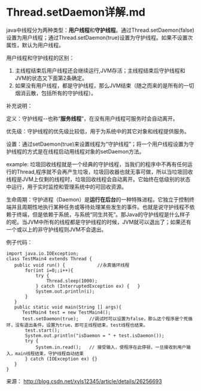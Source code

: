 # Thread.setDaemon详解.md

java中线程分为两种类型：**用户线程**和**守护线程**。通过Thread.setDaemon(false)设置为用户线程；通过Thread.setDaemon(true)设置为守护线程。如果不设置次属性，默认为用户线程。

用户线程和守护线程的区别：

1. 主线程结束后用户线程还会继续运行,JVM存活；主线程结束后守护线程和JVM的状态又下面第2条确定。
2. 如果没有用户线程，都是守护线程，那么JVM结束（随之而来的是所有的一切烟消云散，包括所有的守护线程）。





补充说明：

定义：守护线程--也称“**服务线程**”，在没有用户线程可服务时会自动离开。

优先级：守护线程的优先级比较低，用于为系统中的其它对象和线程提供服务。

设置：通过setDaemon(true)来设置线程为“守护线程”；将一个用户线程设置为守护线程的方式是在线程启动用线程对象的setDaemon方法。

example: 垃圾回收线程就是一个经典的守护线程，当我们的程序中不再有任何运行的Thread,程序就不会再产生垃圾，垃圾回收器也就无事可做，所以当垃圾回收线程是JVM上仅剩的线程时，垃圾回收线程会自动离开。它始终在低级别的状态中运行，用于实时监控和管理系统中的可回收资源。

生命周期：守护进程（Daemon）是**运行在后台**的一种特殊进程。它独立于控制终端并且周期性地执行某种任务或等待处理某些发生的事件。也就是说守护线程不依赖于终端，但是依赖于系统，与系统“同生共死”。那Java的守护线程是什么样子的呢。当JVM中所有的线程都是守护线程的时候，JVM就可以退出了；如果还有一个或以上的非守护线程则JVM不会退出。

例子代码：

```
import java.io.IOException;
class TestMain4 extends Thread {
   public void run() {            //永真循环线程
       for(int i=0;;i++){
           try {
               Thread.sleep(1000);
           } catch (InterruptedException ex) {   }
           System.out.println(i);
       }
   }
   public static void main(String [] args){
      TestMain4 test = new TestMain4();
      test.setDaemon(true);    //调试时可以设置为false，那么这个程序是个死循环，没有退出条件。设置为true，即可主线程结束，test线程也结束。
       test.start();
       System.out.println("isDaemon = " + test.isDaemon());
       try {
           System.in.read();   // 接受输入，使程序在此停顿，一旦接收到用户输入，main线程结束，守护线程自动结束
       } catch (IOException ex) {}
   }
}
```

来源： <http://blog.csdn.net/xyls12345/article/details/26256693>